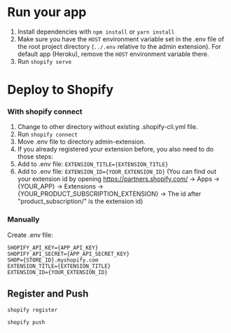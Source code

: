 # Run your app

1. Install dependencies with `npm install` or `yarn install`
2. Make sure you have the `HOST` environment variable set in the .env file of the root project directory (`../.env` relative to the admin extension). For default app (Heroku), remove the `HOST` environment variable there.
3. Run `shopify serve`

# Deploy to Shopify

### With shopify connect

1. Change to other directory without existing .shopify-cli.yml file.
2. Run `shopify connect`
3. Move .env file to directory admin-extension.
4. If you already registered your extension before, you also need to do those steps:
5. Add to .env file: `EXTENSION_TITLE={EXTENSION_TITLE}`
6. Add to .env file: `EXTENSION_ID={YOUR_EXTENSION_ID}` (You can find out your extension id by opening https://partners.shopify.com/ -> Apps -> {YOUR_APP} -> Extensions -> {YOUR_PRODUCT_SUBSCRIPTION_EXTENSION} -> The id after "product_subscription/" is the extension id)

### Manually

Create .env file:

```
SHOPIFY_API_KEY={APP_API_KEY}
SHOPIFY_API_SECRET={APP_API_SECRET_KEY}
SHOP={STORE_ID}.myshopify.com
EXTENSION_TITLE={EXTENSION_TITLE}
EXTENSION_ID={YOUR_EXTENSION_ID}
```

## Register and Push

`shopify register`

`shopify push`
